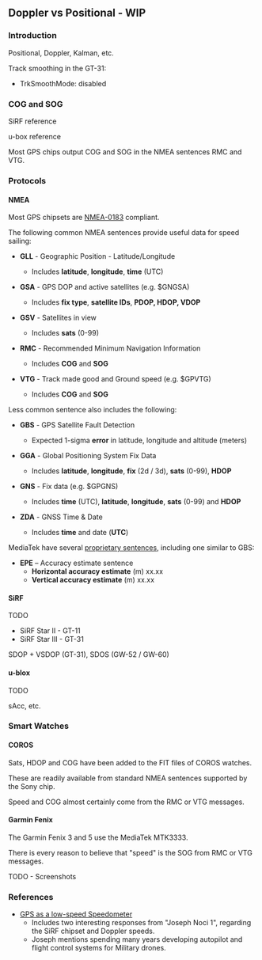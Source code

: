 ## Doppler vs Positional - WIP

### Introduction

Positional, Doppler, Kalman, etc.

Track smoothing in the GT-31:

- TrkSmoothMode: disabled



### COG and SOG

SiRF reference

u-box reference

Most GPS chips output COG and SOG in the NMEA sentences RMC and VTG.



### Protocols

#### NMEA

Most GPS chipsets are [NMEA-0183](https://gpsd.gitlab.io/gpsd/NMEA.html) compliant.

The following common NMEA sentences provide useful data for speed sailing:

- **GLL** - Geographic Position - Latitude/Longitude
  - Includes **latitude**, **longitude**, **time** (UTC)
- **GSA** - GPS DOP and active satellites (e.g. $GNGSA)
  - Includes **fix type**, **satellite IDs**, **PDOP, HDOP, VDOP**
- **GSV** - Satellites in view
  - Includes **sats** (0-99)
  
- **RMC** - Recommended Minimum Navigation Information 
  - Includes **COG** and **SOG**
- **VTG** - Track made good and Ground speed (e.g. $GPVTG)
  - Includes **COG** and **SOG**



Less common sentence also includes the following:

- **GBS** - GPS Satellite Fault Detection
  - Expected 1-sigma **error** in latitude, longitude and altitude (meters)

- **GGA** - Global Positioning System Fix Data
  - Includes **latitude**, **longitude**, **fix** (2d / 3d), **sats** (0-99), **HDOP**
- **GNS** - Fix data (e.g. $GPGNS)
  - Includes **time** (UTC), **latitude**, **longitude**, **sats** (0-99) and **HDOP**
- **ZDA** - GNSS Time & Date
  - Includes **time** and date (**UTC**)



MediaTek have several [proprietary sentences](http://ozzmaker.com/wp-content/uploads/2016/08/M10478-M10578-NMEA_Sentence_Output.pdf), including one similar to GBS:

- **EPE** – Accuracy estimate sentence
  - **Horizontal accuracy estimate** (m) xx.xx
  - **Vertical accuracy estimate** (m) xx.xx



#### SiRF

TODO

- SiRF Star II - GT-11
- SiRF Star III - GT-31

SDOP + VSDOP (GT-31), SDOS (GW-52 / GW-60)



#### u-blox

TODO

sAcc, etc.



### Smart Watches

#### COROS

Sats, HDOP and COG have been added to the FIT files of COROS watches.

These are readily available from standard NMEA sentences supported by the Sony chip.

Speed and COG almost certainly come from the RMC or VTG messages.



#### Garmin Fenix

The Garmin Fenix 3 and 5 use the MediaTek MTK3333.

There is every reason to believe that "speed" is the SOG from RMC or VTG messages.

TODO - Screenshots



### References

- [GPS as a low-speed Speedometer](https://www.model-engineer.co.uk/forums/postings.asp?th=175442&p=2)
  - Includes two interesting responses from "Joseph Noci 1", regarding the SiRF chipset and Doppler speeds.
  - Joseph mentions spending many years developing autopilot and flight control systems for Military drones.
